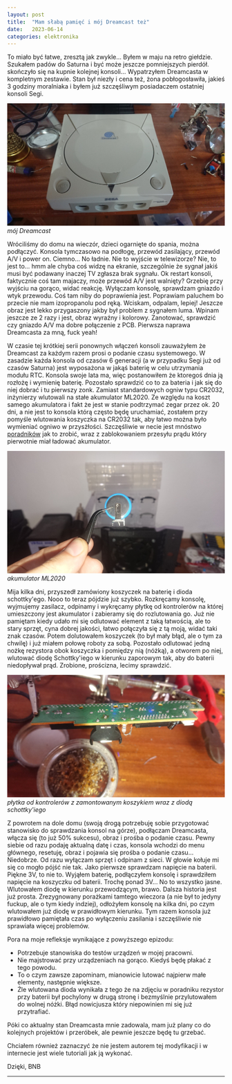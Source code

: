 ```yaml
---
layout: post
title:  "Mam słabą pamięć i mój Dreamcast też"
date:   2023-06-14
categories: elektronika
---
```

To miało być łatwe, zresztą jak zwykle... 
Byłem w maju na retro giełdzie. Szukałem padów do Saturna i być może jeszcze pomniejszych pierdół. skończyło się na kupnie kolejnej konsoli...
Wypatrzyłem Dreamcasta w kompletnym zestawie. Stan był niezły i cena też, żona pobłogosławiła, jakieś 3 godziny moralniaka i byłem już szczęśliwym posiadaczem ostatniej konsoli Segi.

![mój Dreamcast](/assets/images/dreamcast/console.jpg)
*mój Dreamcast*

Wróciliśmy do domu na wieczór, dzieci ogarnięte do spania, można podłączyć. Konsola tymczasowo na podłogę, przewód zasilający, przewód A/V i power on.
Ciemno... No ładnie. Nie to wyjście w telewizorze? Nie, to jest to... hmm ale chyba coś widzę na ekranie, szczególnie że sygnał jakiś musi być podawany inaczej TV zgłasza brak sygnału. Ok restart konsoli, faktycznie coś tam majaczy, może przewód A/V jest walnięty? Grzebię przy wyjściu na gorąco, widać reakcję. Wyłączam konsolę, sprawdzam gniazdo i wtyk przewodu. Coś tam niby do poprawienia jest. Poprawiam paluchem bo przecie nie mam izopropanolu pod ręką. Wciskam, odpalam, lepiej!
Jeszcze obraz jest lekko przygaszony jakby był problem z sygnałem luma. Wpinam jeszcze ze 2 razy i jest, obraz wyraźny i kolorowy. Zanotować, sprawdzić czy gniazdo A/V ma dobre połączenie z PCB. Pierwsza naprawa Dreamcasta za mną, fuck yeah!

W czasie tej krótkiej serii ponownych włączeń konsoli zauważyłem że Dreamcast za każdym razem prosi o podanie czasu systemowego. W zasadzie każda konsola od czasów 6 generacji (a w przypadku Segi już od czasów Saturna) jest wyposażona w jakąś baterię w celu utrzymania modułu RTC. Konsola swoje lata ma, więc postanowiłem że ktoregoś dnia ją rozłożę i wymienię baterię. Pozostało sprawdzić co to za bateria i jak się do niej dobrać i tu pierwszy zonk. Zamiast standardowych ogniw typu CR2032, inżynierzy wlutowali na stałe akumulator ML2020. Ze względu na koszt samego akumulatora i fakt że jest w stanie podtrzymać zegar przez ok. 20 dni, a nie jest to konsola którą często będę uruchamiać, zostałem przy pomyśle wlutowania koszyczka na CR2032 tak, aby łatwo można było wymieniać ogniwo w przysżłości.
Szczęśliwie w necie jest mnóstwo [poradników](https://raskulous.com/2020/12/sega-dreamcast-battery-mod/) jak to zrobić, wraz z zablokowaniem przesyłu prądu który pierwotnie miał ładować akumulator.

![akumulator ML2020](/assets/images/dreamcast/battery.jpg)
*akumulator ML2020*

Mija kilka dni, przyszedł zamówiony koszyczek na baterię i dioda schottky'ego. Nooo to teraz pójdzie już szybko. Rozkręcamy konsolę, wyjmujemy zasilacz, odpinamy i wykręcamy płytkę od kontrolerów na której umieszczony jest akumulator i zabieramy się do rozlutowania go. Już nie pamiętam kiedy udało mi się odlutować element z taką łatwością, ale to stary sprzęt, cyna dobrej jakości, łatwo połączyła się z tą moją, widać taki znak czasów. Potem dolutowałem koszyczek (to był mały błąd, ale o tym za chwilę) i już miałem połowę roboty za sobą. Pozostało odlutować jedną nożkę rezystora obok koszyczka i pomiędzy nią (nóżką), a otworem po niej, wlutować diodę Schottky'iego w kierunku zaporowym tak, aby do baterii niedopływał prąd. Zrobione, prościzna, lecimy sprawdzić.

![płytka od kontrolerów z zamontowanym koszykiem wraz z diodą schottky'iego](/assets/images/dreamcast/controller_board.jpg)
*płytka od kontrolerów z zamontowanym koszykiem wraz z diodą schottky'iego*

Z powrotem na dole domu (swoją drogą potrzebuję sobie przygotować stanowisko do sprawdzania konsol na górze), podłączam Dreamcasta, włącza się (to już 50% sukcesu), obraz i prośba o podanie czasu. Pewny siebie od razu podaję aktualną datę i czas, konsola wchodzi do menu głównego, resetuję, obraz i pojawia się prośba o podanie czasu... Niedobrze. Od razu wyłączam sprzęt i odpinam z sieci. W głowie kołuje mi się co mogło pójść nie tak. Jako pierwsze sprawdzam napięcie na baterii. Piękne 3V, to nie to. Wyjąłem baterię, podłączyłem konsolę i sprawdziłem napięcie na koszyczku od baterii. Trochę ponad 3V... No to wszystko jasne. Wlutowałem diodę w kierunku przewodzącym, brawo. Dalsza historia jest już prosta. Zrezygnowany porażkami tamtego wieczora (a nie był to jedyny fuckup, ale o tym kiedy indziej), odłożyłem konsolę na kilka dni, po czym wlutowałem już diodę w prawidłowym kierunku. Tym razem konsola już prawidłowo pamiętała czas po wyłączeniu zasilania i szczęśliwie nie sprawiała więcej problemów.

Pora na moje refleksje wynikające z powyższego epizodu:
 - Potrzebuje stanowiska do testów urządzeń w mojej pracowni.
 - Nie majstrować przy urządzeniach na gorąco. Kiedyś będę płakać z tego powodu.
 - To o czym zawsze zapominam, mianowicie lutować najpierw małe elementy, następnie większe.
 - Źle wlutowana dioda wynikała z tego że na zdjęciu w poradniku rezystor przy baterii był pochylony w drugą stronę i bezmyślnie przylutowałem do wolnej nóżki. Błąd nowicjusza który niepowinien mi się już przytrafiać. 

Póki co aktualny stan Dreamcasta mnie zadowala, mam już plany co do kolejnych projektów i przeróbek, ale pewnie jeszcze będę tu grzebać.

Chciałem również zaznaczyć że nie jestem autorem tej modyfikacji i w internecie jest wiele tutoriali jak ją wykonać.

Dzięki, BNB

-------------------
